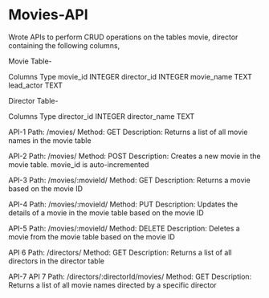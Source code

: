 # Movies-API

Wrote APIs to perform CRUD operations on the tables movie, director containing the following columns,

Movie Table-

Columns	Type
movie_id	INTEGER
director_id	INTEGER
movie_name	TEXT
lead_actor	TEXT


Director Table-

Columns	Type
director_id	INTEGER
director_name	TEXT

API-1
Path: /movies/
Method: GET
Description:
Returns a list of all movie names in the movie table

API-2
Path: /movies/
Method: POST
Description:
Creates a new movie in the movie table. movie_id is auto-incremented

API-3
Path: /movies/:movieId/
Method: GET
Description:
Returns a movie based on the movie ID

API-4
Path: /movies/:movieId/
Method: PUT
Description:
Updates the details of a movie in the movie table based on the movie ID

API-5
Path: /movies/:movieId/
Method: DELETE
Description:
Deletes a movie from the movie table based on the movie ID

API 6
Path: /directors/
Method: GET
Description:
Returns a list of all directors in the director table

API-7
API 7
Path: /directors/:directorId/movies/
Method: GET
Description:
Returns a list of all movie names directed by a specific director




